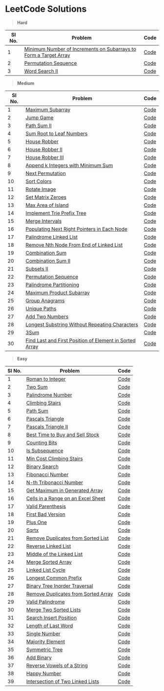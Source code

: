 # LeetCode Solutions

> **Hard**

| Sl No. | Problem                                                                                                                                                             | Code                                                                                         |
|--------|---------------------------------------------------------------------------------------------------------------------------------------------------------------------|----------------------------------------------------------------------------------------------|
| 1      | [Minimum Number of Increments on Subarrays to Form a Target Array](https://leetcode.com/problems/minimum-number-of-increments-on-subarrays-to-form-a-target-array/) | [Code](./src/minimum_number_of_increments_on_subarrays_to_form_a_target_array/Solution.java) |
| 2      | [Permutation Sequence](https://leetcode.com/problems/permutation-sequence/)                                                                                         | [Code](./src/permutation_sequence/Solution.java)                                             |
| 3      | [Word Search II](https://leetcode.com/problems/word-search-ii/)                                                                                                     | [Code](./src/word_search_ii/Solution.java)                                                   |

> **Medium**

| Sl No. | Problem                                                                                                                                           | Code                                                                                |
|--------|---------------------------------------------------------------------------------------------------------------------------------------------------|-------------------------------------------------------------------------------------|
| 1      | [Maximum Subarray](https://leetcode.com/problems/maximum-subarray/)                                                                               | [Code](./src/maximum_subarray/Solution.java)                                        |
| 2      | [Jump Game](https://leetcode.com/problems/jump-game/)                                                                                             | [Code](./src/jump_game/Solution.java)                                               |
| 3      | [Path Sum II](https://leetcode.com/problems/path-sum-ii/)                                                                                         | [Code](./src/path_sum_ii/Solution.java)                                             |
| 4      | [Sum Root to Leaf Numbers](https://leetcode.com/problems/sum-root-to-leaf-numbers/)                                                               | [Code](./src/sum_root_to_leaf_numbers/Solution.java)                                |
| 5      | [House Robber](https://leetcode.com/problems/house-robber/)                                                                                       | [Code](./src/house_robber/Solution.java)                                            |
| 6      | [House Robber II](https://leetcode.com/problems/house-robber-ii/)                                                                                 | [Code](./src/house_robber_ii/Solution.java)                                         |
| 7      | [House Robber III](https://leetcode.com/problems/house-robber-iii/)                                                                               | [Code](./src/house_robber_iii/Solution.java)                                        |
| 8      | [Append k Integers with Minimum Sum](https://leetcode.com/problems/append-k-integers-with-minimal-sum/)                                           | [Code](./src/append_k_integers_with_minimal_sum/Solution.java)                      |
| 9      | [Next Permutation](https://leetcode.com/problems/next-permutation/)                                                                               | [Code](./src/next_permutation/Solution.java)                                        |
| 10     | [Sort Colors](https://leetcode.com/problems/sort-colors/)                                                                                         | [Code](./src/sort_colors/Solution.java)                                             |
| 11     | [Rotate Image](https://leetcode.com/problems/rotate-image/)                                                                                       | [Code](./src/rotate_image/Solution.java)                                            |
| 12     | [Set Matrix Zeroes](https://leetcode.com/problems/set-matrix-zeroes/)                                                                             | [Code](./src/set_matrix_zeroes/Solution.java)                                       |
| 13     | [Max Area of Island](https://leetcode.com/problems/max-area-of-island/)                                                                           | [Code](./src/max_area_of_island/Solution.java)                                      |
| 14     | [Implement Trie Prefix Tree](https://leetcode.com/problems/implement-trie-prefix-tree/)                                                           | [Code](./src/implement_trie_prefix_tree/Trie.java)                                  |
| 15     | [Merge Intervals](https://leetcode.com/problems/merge-intervals/)                                                                                 | [Code](./src/merge_intervals/Solution.java)                                         |
| 16     | [Populating Next Right Pointers in Each Node](https://leetcode.com/problems/populating-next-right-pointers-in-each-node/)                         | [Code](./src/populating_next_right_pointers_in_each_node/Solution.java)             |
| 17     | [Palindrome Linked List](https://leetcode.com/problems/palindrome-linked-list/)                                                                   | [Code](./src/palindrome_linked_list/Solution.java)                                  |
| 18     | [Remove Nth Node From End of Linked List](https://leetcode.com/problems/remove-nth-node-from-end-of-list/)                                        | [Code](./src/remove_nth_node_from_end_of_linked_list/Solution.java)                 |
| 19     | [Combination Sum](https://leetcode.com/problems/combination-sum/)                                                                                 | [Code](./src/combination_sum/Solution.java)                                         |
| 20     | [Combination Sum II](https://leetcode.com/problems/combination-sum-ii/)                                                                           | [Code](./src/combination_sum_ii/Solution.java)                                      |
| 21     | [Subsets II](https://leetcode.com/problems/subsets-ii/)                                                                                           | [Code](./src/subsets_II/Solution.java)                                              |
| 22     | [Permutation Sequence](https://leetcode.com/problems/permutation-sequence/)                                                                       | [Code](./src/permutation_sequence/Solution.java)                                    |
| 23     | [Palindrome Partitioning](https://leetcode.com/problems/palindrome-partitioning/)                                                                 | [Code](./src/palindrome_partitioning/Solution.java)                                 |
| 24     | [Maximum Product Subarray](https://leetcode.com/problems/maximum-product-subarray/)                                                               | [Code](./src/maximum_product_subarray/Solution.java)                                |
| 25     | [Group Anagrams](https://leetcode.com/problems/group-anagrams/)                                                                                   | [Code](./src/group_anagrams/Solution.java)                                          |
| 26     | [Unique Paths](https://leetcode.com/problems/unique-paths/)                                                                                       | [Code](./src/unique_paths/Solution.java)                                            |
| 27     | [Add Two Numbers](https://leetcode.com/problems/add-two-numbers/)                                                                                 | [Code](./src/add_two_numbers/Solution.java)                                         |
| 28     | [Longest Substring Without Repeating Characters](https://leetcode.com/problems/longest-substring-without-repeating-characters/)                   | [Code](./src/longest_substring_without_repeating_characters/Solution.java)          |
| 29     | [3Sum](https://leetcode.com/problems/3sum/)                                                                                                       | [Code](./src/three_sum/Solution.java)                                               |
| 30     | [Find Last and First Position of Element in Sorted Array](https://leetcode.com/problems/find-first-and-last-position-of-element-in-sorted-array/) | [Code](./src/find_last_and_first_position_of_element_in_sorted_array/Solution.java) |

> **Easy**

| Sl No. | Problem                                                                                                   | Code                                                            |
|--------|-----------------------------------------------------------------------------------------------------------|-----------------------------------------------------------------|
| 1      | [Roman to Integer](https://leetcode.com/problems/roman-to-integer)                                        | [Code](./src/roman_to_integer/Solution.java)                    |
| 2      | [Two Sum](https://leetcode.com/problems/two-sum)                                                          | [Code](./src/two_sum/Solution.java)                             |
| 3      | [Palindrome Number](https://leetcode.com/problems/palindrome-number/)                                     | [Code](./src/palindrome_number/Solution.java)                   |
| 4      | [Climbing Stairs](https://leetcode.com/problems/climbing-stairs/)                                         | [Code](./src/climbing_stairs/Solution.java)                     |
| 5      | [Path Sum](https://leetcode.com/problems/path-sum/)                                                       | [Code](./src/path_sum/Solution.java)                            | 
| 6      | [Pascals Triangle](https://leetcode.com/problems/pascals-triangle/)                                       | [Code](./src/pascals_triangle/Solution.java)                    | 
| 7      | [Pascals Triangle II](https://leetcode.com/problems/pascals-triangle-ii/)                                 | [Code](./src/pascals_triangle_ii/Solution.java)                 | 
| 8      | [Best Time to Buy and Sell Stock](https://leetcode.com/problems/best-time-to-buy-and-sell-stock/)         | [Code](./src/best_time_to_buy_and_sell_stock/Solution.java)     | 
| 9      | [Counting Bits](https://leetcode.com/problems/counting-bits/)                                             | [Code](./src/counting_bits/Solution.java)                       | 
| 10     | [Is Subsequence](https://leetcode.com/problems/is-subsequence/)                                           | [Code](./src/is_subsequence/Solution.java)                      | 
| 11     | [Min Cost Climbing Stairs](https://leetcode.com/problems/min-cost-climbing-stairs/)                       | [Code](./src/min_cost_climbing_stairs/Solution.java)            | 
| 12     | [Binary Search](https://leetcode.com/problems/binary-search/)                                             | [Code](./src/binary_search/Solution.java)                       | 
| 13     | [Fibonacci Number](https://leetcode.com/problems/fibonacci-number/)                                       | [Code](./src/fibonacci_number/Solution.java)                    | 
| 14     | [N-th Tribonacci Number](https://leetcode.com/problems/n-th-tribonacci-number/)                           | [Code](./src/n_th_tribonacci_number/Solution.java)              | 
| 15     | [Get Maximum in Generated Array](https://leetcode.com/problems/get-maximum-in-generated-array/)           | [Code](./src/get_maximum_in_generated_array/Solution.java)      | 
| 16     | [Cells in a Range on an Excel Sheet](https://leetcode.com/problems/cells-in-a-range-on-an-excel-sheet/)   | [Code](./src/cells_in_a_range_on_an_excel_sheet/Solution.java)  | 
| 17     | [Valid Parenthesis](https://leetcode.com/problems/valid-parentheses/)                                     | [Code](./src/valid_parentheses/Solution.java)                   | 
| 18     | [First Bad Version](https://leetcode.com/problems/first-bad-version/)                                     | [Code](./src/first_bad_version/Solution.java)                   | 
| 19     | [Plus One](https://leetcode.com/problems/plus-one/)                                                       | [Code](./src/plus_one/Solution.java)                            | 
| 20     | [Sqrtx](https://leetcode.com/problems/sqrtx/)                                                             | [Code](./src/sqrtx/Solution.java)                               | 
| 21     | [Remove Duplicates from Sorted List](https://leetcode.com/problems/remove-duplicates-from-sorted-list/)   | [Code](./src/remove_duplicates_from_sorted_list/Solution.java)  | 
| 22     | [Reverse Linked List](https://leetcode.com/problems/reverse-linked-list/)                                 | [Code](./src/reverse_linked_list/Solution.java)                 | 
| 23     | [Middle of the Linked List](https://leetcode.com/problems/middle-of-the-linked-list/)                     | [Code](./src/middle_of_the_linked_list/Solution.java)           | 
| 24     | [Merge Sorted Array](https://leetcode.com/problems/merge-sorted-array/)                                   | [Code](./src/merge_sorted_array/Solution.java)                  | 
| 25     | [Linked List Cycle](https://leetcode.com/problems/linked-list-cycle/)                                     | [Code](./src/linked_list_cycle/Solution.java)                   | 
| 26     | [Longest Common Prefix](https://leetcode.com/problems/longest-common-prefix/)                             | [Code](./src/longest_common_prefix/Solution.java)               | 
| 27     | [Binary Tree Inorder Traversal](https://leetcode.com/problems/binary-tree-inorder-traversal/)             | [Code](./src/binary_tree_inorder_traversal/Solution.java)       | 
| 28     | [Remove Duplicates from Sorted Array](https://leetcode.com/problems/remove-duplicates-from-sorted-array/) | [Code](./src/remove_duplicates_from_sorted_array/Solution.java) | 
| 29     | [Valid Palindrome](https://leetcode.com/problems/valid-palindrome/)                                       | [Code](./src/valid_palindrome/Solution.java)                    | 
| 30     | [Merge Two Sorted Lists](https://leetcode.com/problems/merge-two-sorted-lists/)                           | [Code](./src/merge_two_sorted_lists/Solution.java)              | 
| 31     | [Search Insert Position](https://leetcode.com/problems/search-insert-position/)                           | [Code](./src/search_insert_position/Solution.java)              | 
| 32     | [Length of Last Word](https://leetcode.com/problems/length-of-last-word/)                                 | [Code](./src/length_of_last_word/Solution.java)                 | 
| 33     | [Single Number](https://leetcode.com/problems/single-number/)                                             | [Code](./src/single_number/Solution.java)                       | 
| 34     | [Majority Element](https://leetcode.com/problems/majority-element/)                                       | [Code](./src/majority_element/Solution.java)                    | 
| 35     | [Symmetric Tree](https://leetcode.com/problems/symmetric-tree/)                                           | [Code](./src/symmetric_tree/Solution.java)                      | 
| 36     | [Add Binary](https://leetcode.com/problems/add-binary/)                                                   | [Code](./src/add_binary/Solution.java)                          | 
| 37     | [Reverse Vowels of a String](https://leetcode.com/problems/reverse-vowels-of-a-string/)                   | [Code](./src/reverse_vowels_of_a_string/Solution.java)          | 
| 38     | [Happy Number](https://leetcode.com/problems/happy-number/)                                               | [Code](./src/happy_number/Solution.java)                        | 
| 39     | [Intersection of Two Linked Lists](https://leetcode.com/problems/intersection-of-two-linked-lists/)       | [Code](./src/intersection_of_two_linked_lists/Solution.java)    | 

